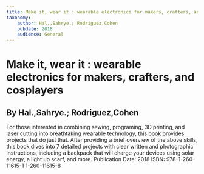 ```yaml
---
title: Make it, wear it : wearable electronics for makers, crafters, and cosplayers
taxonomy:
	author: Hal.,Sahrye.; Rodriguez,Cohen
	pubdate: 2018
	audience: General
---
```

# Make it, wear it : wearable electronics for makers, crafters, and cosplayers
## By Hal.,Sahrye.; Rodriguez,Cohen

For those interested in combining sewing, programing, 3D printing, and laser cutting into breathtaking wearable technology, this book provides projects that do just that.  After providing a brief overview of the above skills, this book dives into 7 detailed projects with clear written and photographic instructions, including a backpack that will charge your devices using solar energy, a light up scarf, and more.
Publication Date: 2018
ISBN: 978-1-260-11615-1 1-260-11615-8
